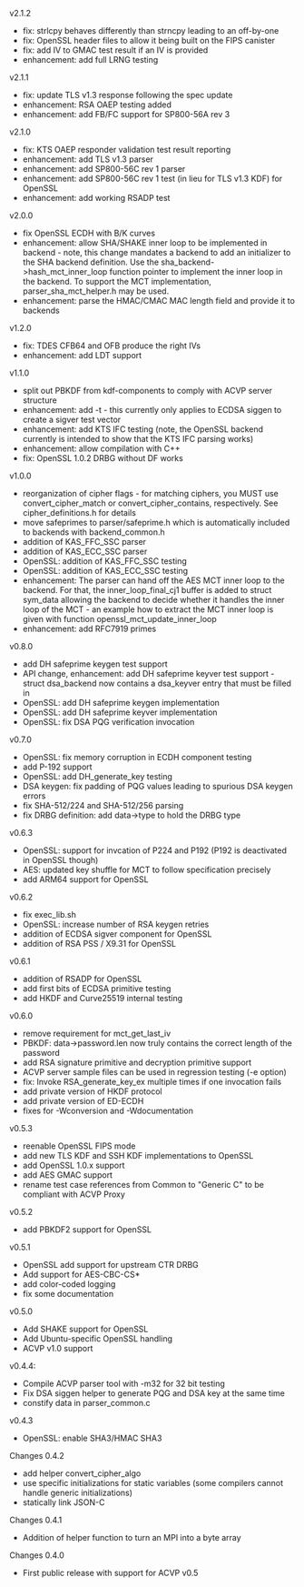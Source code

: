 v2.1.2
- fix: strlcpy behaves differently than strncpy leading to an off-by-one
- fix: OpenSSL header files to allow it being built on the FIPS canister
- fix: add IV to GMAC test result if an IV is provided
- enhancement: add full LRNG testing

v2.1.1
- fix: update TLS v1.3 response following the spec update
- enhancement: RSA OAEP testing added
- enhancement: add FB/FC support for SP800-56A rev 3

v2.1.0
- fix: KTS OAEP responder validation test result reporting
- enhancement: add TLS v1.3 parser
- enhancement: add SP800-56C rev 1 parser
- enhancement: add SP800-56C rev 1 test (in lieu for TLS v1.3 KDF) for OpenSSL
- enhancement: add working RSADP test

v2.0.0
- fix OpenSSL ECDH with B/K curves
- enhancement: allow SHA/SHAKE inner loop to be implemented in backend - note, this change mandates a backend to add an initializer to the SHA backend definition. Use the sha_backend->hash_mct_inner_loop function pointer to implement the inner loop in the backend. To support the MCT implementation, parser_sha_mct_helper.h may be used.
- enhancement: parse the HMAC/CMAC MAC length field and provide it to backends

v1.2.0
- fix: TDES CFB64 and OFB produce the right IVs
- enhancement: add LDT support

v1.1.0
- split out PBKDF from kdf-components to comply with ACVP server structure
- enhancement: add -t - this currently only applies to ECDSA siggen to create a sigver test vector
- enhancement: add KTS IFC testing (note, the OpenSSL backend currently is intended to show that the KTS IFC parsing works)
- enhancement: allow compilation with C++
- fix: OpenSSL 1.0.2 DRBG without DF works

v1.0.0
- reorganization of cipher flags - for matching ciphers, you MUST use convert_cipher_match or convert_cipher_contains, respectively. See cipher_definitions.h for details
- move safeprimes to parser/safeprime.h which is automatically included to backends with backend_common.h
- addition of KAS_FFC_SSC parser
- addition of KAS_ECC_SSC parser
- OpenSSL: addition of KAS_FFC_SSC testing
- OpenSSL: addition of KAS_ECC_SSC testing
- enhancement: The parser can hand off the AES MCT inner loop to the backend. For that, the inner_loop_final_cj1 buffer is added to struct sym_data allowing the backend to decide whether it handles the inner loop of the MCT - an example how to extract the MCT inner loop is given with function openssl_mct_update_inner_loop
- enhancement: add RFC7919 primes

v0.8.0
- add DH safeprime keygen test support
- API change, enhancement: add DH safeprime keyver test support - struct dsa_backend now contains a dsa_keyver entry that must be filled in
- OpenSSL: add DH safeprime keygen implementation
- OpenSSL: add DH safeprime keyver implementation
- OpenSSL: fix DSA PQG verification invocation

v0.7.0
- OpenSSL: fix memory corruption in ECDH component testing
- add P-192 support
- OpenSSL: add DH_generate_key testing
- DSA keygen: fix padding of PQG values leading to spurious DSA keygen errors
- fix SHA-512/224 and SHA-512/256 parsing
- fix DRBG definition: add data->type to hold the DRBG type

v0.6.3
- OpenSSL: support for invcation of P224 and P192 (P192 is deactivated in OpenSSL though)
- AES: updated key shuffle for MCT to follow specification precisely
- add ARM64 support for OpenSSL

v0.6.2
- fix exec_lib.sh
- OpenSSL: increase number of RSA keygen retries
- addition of ECDSA sigver component for OpenSSL
- addition of RSA PSS / X9.31 for OpenSSL

v0.6.1
- addition of RSADP for OpenSSL
- add first bits of ECDSA primitive testing
- add HKDF and Curve25519 internal testing

v0.6.0
- remove requirement for mct_get_last_iv
- PBKDF: data->password.len now truly contains the correct length of the password
- add RSA signature primitive and decryption primitive support
- ACVP server sample files can be used in regression testing (-e option)
- fix: Invoke RSA_generate_key_ex multiple times if one invocation fails
- add private version of HKDF protocol
- add private version of ED-ECDH
- fixes for -Wconversion and -Wdocumentation

v0.5.3
- reenable OpenSSL FIPS mode
- add new TLS KDF and SSH KDF implementations to OpenSSL
- add OpenSSL 1.0.x support
- add AES GMAC support
- rename test case references from Common to "Generic C" to be compliant with
  ACVP Proxy

v0.5.2
- add PBKDF2 support for OpenSSL

v0.5.1
- OpenSSL add support for upstream CTR DRBG
- Add support for AES-CBC-CS*
- add color-coded logging
- fix some documentation

v0.5.0
- Add SHAKE support for OpenSSL
- Add Ubuntu-specific OpenSSL handling
- ACVP v1.0 support

v0.4.4:
- Compile ACVP parser tool with -m32 for 32 bit testing
- Fix DSA siggen helper to generate PQG and DSA key at the same time
- constify data in parser_common.c

v0.4.3
- OpenSSL: enable SHA3/HMAC SHA3

Changes 0.4.2
- add helper convert_cipher_algo
- use specific initializations for static variables (some compilers cannot handle generic initializations)
- statically link JSON-C

Changes 0.4.1
 * Addition of helper function to turn an MPI into a byte array

Changes 0.4.0
 * First public release with support for ACVP v0.5
